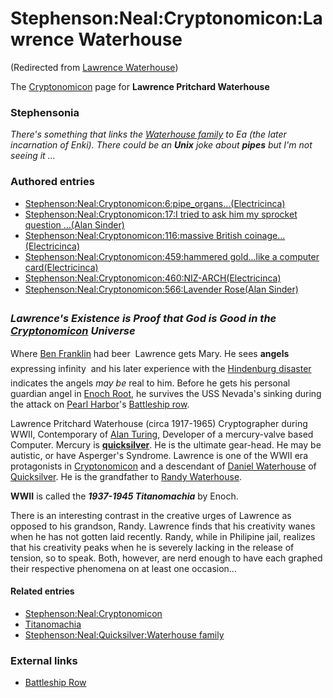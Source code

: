 
# Stephenson:Neal:Cryptonomicon:Lawrence Waterhouse

(Redirected from [Lawrence Waterhouse](/lawrence-waterhouse))

The [Cryptonomicon](/cryptonomicon) page for **Lawrence Pritchard Waterhouse**
### Stephensonia


*There's something that links the [Waterhouse family](/waterhouse-family) to Ea (the later incarnation of Enki). There could be an **Unix** joke about **pipes** but I'm not seeing it ...* 

### Authored entries


* [Stephenson:Neal:Cryptonomicon:6:pipe\_organs...(Electricinca)](/stephenson-neal-cryptonomicon-6-pipe-organs-electricinca)
* [Stephenson:Neal:Cryptonomicon:17:I tried to ask him my sprocket question ...(Alan Sinder)](/stephenson-neal-cryptonomicon-17-i-tried-to-ask-him-my-sprocket-question-alan-sinder)
* [Stephenson:Neal:Cryptonomicon:116:massive British coinage...(Electricinca)](/stephenson-neal-cryptonomicon-116-massive-british-coinage-electricinca)
* [Stephenson:Neal:Cryptonomicon:459:hammered gold...like a computer card(Electricinca)](/stephenson-neal-cryptonomicon-459-hammered-gold-like-a-computer-card-electricinca)
* [Stephenson:Neal:Cryptonomicon:460:NIZ-ARCH(Electricinca)](/stephenson-neal-cryptonomicon-460-niz-arch-electricinca)
* [Stephenson:Neal:Cryptonomicon:566:Lavender Rose(Alan Sinder)](/stephenson-neal-cryptonomicon-566-lavender-rose-alan-sinder)


### *Lawrence's Existence is Proof that God is Good in the [Cryptonomicon](/cryptonomicon) Universe*


Where [Ben Franklin](/ben-franklin) had beer  Lawrence gets Mary. He sees **angels** expressing infinity  and his later experience with the [Hindenburg disaster](/http-en-wikipedia-org-wiki-hindenburg-disaster) indicates the angels *may be* real to him. Before he gets his personal guardian angel in [Enoch Root](/enoch-root), he survives the USS Nevada's sinking during the attack on [Pearl Harbor](/pearl-harbor)'s [Battleship row](/http-en-wikipedia-org-wiki-battleship-row).

Lawrence Pritchard Waterhouse (circa 1917-1965) Cryptographer during WWII, Contemporary of [Alan Turing](/alan-turing), Developer of a mercury-valve based Computer. Mercury is **[quicksilver](/quicksilver)**. He is the ultimate gear-head. He may be autistic, or have Asperger's Syndrome. Lawrence is one of the WWII era protagonists in [Cryptonomicon](/stephenson-neal-cryptonomicon) and a descendant of [Daniel Waterhouse](/stephenson-neal-quicksilver-daniel-waterhouse) of [Quicksilver](/stephenson-neal-quicksilver). He is the grandfather to [Randy Waterhouse](/stephenson-neal-cryptonomicon-randy-waterhouse).

**WWII** is called the ***1937-1945 Titanomachia*** by Enoch.

There is an interesting contrast in the creative urges of Lawrence as opposed to his grandson, Randy. Lawrence finds that his creativity wanes when he has not gotten laid recently. Randy, while in Philipine jail, realizes that his creativity peaks when he is severely lacking in the release of tension, so to speak. Both, however, are nerd enough to have each graphed their respective phenomena on at least one occasion...

#### Related entries


* [Stephenson:Neal:Cryptonomicon](/stephenson-neal-cryptonomicon)
* [Titanomachia](/titanomachia)
* [Stephenson:Neal:Quicksilver:Waterhouse family](/stephenson-neal-quicksilver-waterhouse-family)


### External links


* [Battleship Row](/http-en-wikipedia-org-wiki-battleship-row)

